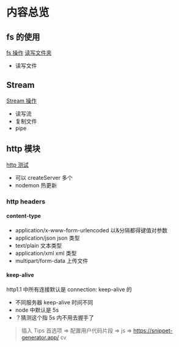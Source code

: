 # 内容总览

## fs 的使用

[fs 操作](./fs.js)
[读写文件夹](./读写文件夹.js)

- 读写文件

## Stream

[Stream 操作](./streamAndPipe.js)

- 读写流
- 复制文件
- pipe

## http 模块

[http 测试](./http.js)

- 可以 createServer 多个
- nodemon 热更新

### http headers

#### content-type

- application/x-www-form-urlencoded 以&分隔都得键值对参数
- application/json json 类型
- text/plain 文本类型
- application/xml xml 类型
- multipart/form-data 上传文件

#### keep-alive

http1.1 中所有连接默认是 connection: keep-alive 的

- 不同服务器 keep-alive 时间不同
- node 中默认是 5s
- ？猜测这个指 5s 内不用去握手了

> 插入 Tips 首选项 => 配置用户代码片段 => js => https://snippet-generator.app/ cv
